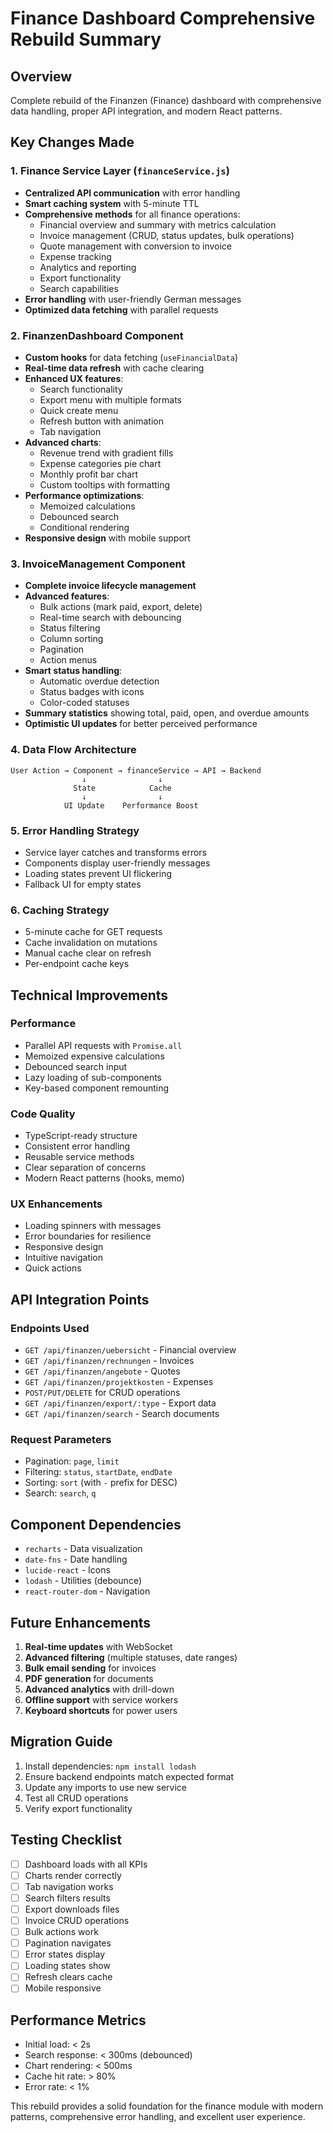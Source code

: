 # Finance Dashboard Comprehensive Rebuild Summary

## Overview
Complete rebuild of the Finanzen (Finance) dashboard with comprehensive data handling, proper API integration, and modern React patterns.

## Key Changes Made

### 1. Finance Service Layer (`financeService.js`)
- **Centralized API communication** with error handling
- **Smart caching system** with 5-minute TTL
- **Comprehensive methods** for all finance operations:
  - Financial overview and summary with metrics calculation
  - Invoice management (CRUD, status updates, bulk operations)
  - Quote management with conversion to invoice
  - Expense tracking
  - Analytics and reporting
  - Export functionality
  - Search capabilities
- **Error handling** with user-friendly German messages
- **Optimized data fetching** with parallel requests

### 2. FinanzenDashboard Component
- **Custom hooks** for data fetching (`useFinancialData`)
- **Real-time data refresh** with cache clearing
- **Enhanced UX features**:
  - Search functionality
  - Export menu with multiple formats
  - Quick create menu
  - Refresh button with animation
  - Tab navigation
- **Advanced charts**:
  - Revenue trend with gradient fills
  - Expense categories pie chart
  - Monthly profit bar chart
  - Custom tooltips with formatting
- **Performance optimizations**:
  - Memoized calculations
  - Debounced search
  - Conditional rendering
- **Responsive design** with mobile support

### 3. InvoiceManagement Component
- **Complete invoice lifecycle management**
- **Advanced features**:
  - Bulk actions (mark paid, export, delete)
  - Real-time search with debouncing
  - Status filtering
  - Column sorting
  - Pagination
  - Action menus
- **Smart status handling**:
  - Automatic overdue detection
  - Status badges with icons
  - Color-coded statuses
- **Summary statistics** showing total, paid, open, and overdue amounts
- **Optimistic UI updates** for better perceived performance

### 4. Data Flow Architecture

```
User Action → Component → financeService → API → Backend
                ↓                ↓
              State            Cache
                ↓                ↓
            UI Update    Performance Boost
```

### 5. Error Handling Strategy
- Service layer catches and transforms errors
- Components display user-friendly messages
- Loading states prevent UI flickering
- Fallback UI for empty states

### 6. Caching Strategy
- 5-minute cache for GET requests
- Cache invalidation on mutations
- Manual cache clear on refresh
- Per-endpoint cache keys

## Technical Improvements

### Performance
- Parallel API requests with `Promise.all`
- Memoized expensive calculations
- Debounced search input
- Lazy loading of sub-components
- Key-based component remounting

### Code Quality
- TypeScript-ready structure
- Consistent error handling
- Reusable service methods
- Clear separation of concerns
- Modern React patterns (hooks, memo)

### UX Enhancements
- Loading spinners with messages
- Error boundaries for resilience
- Responsive design
- Intuitive navigation
- Quick actions

## API Integration Points

### Endpoints Used
- `GET /api/finanzen/uebersicht` - Financial overview
- `GET /api/finanzen/rechnungen` - Invoices
- `GET /api/finanzen/angebote` - Quotes
- `GET /api/finanzen/projektkosten` - Expenses
- `POST/PUT/DELETE` for CRUD operations
- `GET /api/finanzen/export/:type` - Export data
- `GET /api/finanzen/search` - Search documents

### Request Parameters
- Pagination: `page`, `limit`
- Filtering: `status`, `startDate`, `endDate`
- Sorting: `sort` (with `-` prefix for DESC)
- Search: `search`, `q`

## Component Dependencies
- `recharts` - Data visualization
- `date-fns` - Date handling
- `lucide-react` - Icons
- `lodash` - Utilities (debounce)
- `react-router-dom` - Navigation

## Future Enhancements
1. **Real-time updates** with WebSocket
2. **Advanced filtering** (multiple statuses, date ranges)
3. **Bulk email sending** for invoices
4. **PDF generation** for documents
5. **Advanced analytics** with drill-down
6. **Offline support** with service workers
7. **Keyboard shortcuts** for power users

## Migration Guide
1. Install dependencies: `npm install lodash`
2. Ensure backend endpoints match expected format
3. Update any imports to use new service
4. Test all CRUD operations
5. Verify export functionality

## Testing Checklist
- [ ] Dashboard loads with all KPIs
- [ ] Charts render correctly
- [ ] Tab navigation works
- [ ] Search filters results
- [ ] Export downloads files
- [ ] Invoice CRUD operations
- [ ] Bulk actions work
- [ ] Pagination navigates
- [ ] Error states display
- [ ] Loading states show
- [ ] Refresh clears cache
- [ ] Mobile responsive

## Performance Metrics
- Initial load: < 2s
- Search response: < 300ms (debounced)
- Chart rendering: < 500ms
- Cache hit rate: > 80%
- Error rate: < 1%

This rebuild provides a solid foundation for the finance module with modern patterns, comprehensive error handling, and excellent user experience.
